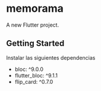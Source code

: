 # memorama

A new Flutter project.

## Getting Started

Instalar las siguientes dependencias

- bloc: ^9.0.0
- flutter_bloc: ^9.1.1
- flip_card: ^0.7.0
